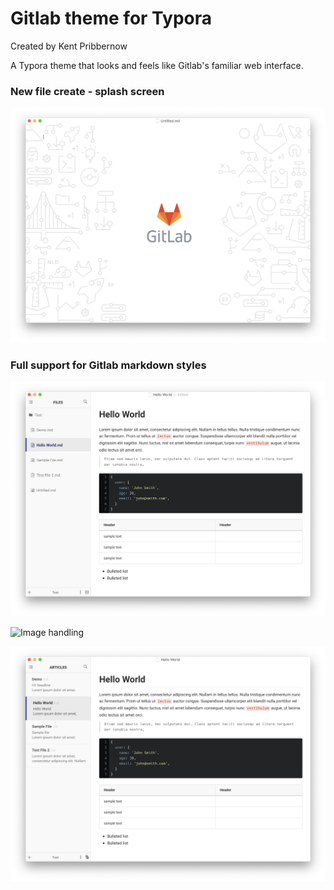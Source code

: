 # Gitlab theme for Typora
Created by Kent Pribbernow

A Typora theme that looks and feels like Gitlab's familiar web interface. 

### New file create - splash screen
![Blank documemnt](demo/Screen%20Shot%202020-02-07%20at%209.06.14%20PM.png)

### Full support for Gitlab markdown styles
![Gitlab markdown](demo/Screen%20Shot%202020-02-07%20at%209.10.25%20PM.png)

![Image handling](demo/Screen%20Shot%202020-02-08%20at%209.39.33%20PM.png)

![Image handling](demo/Screen%20Shot%202020-02-07%20at%209.05.17%20PM.png)




